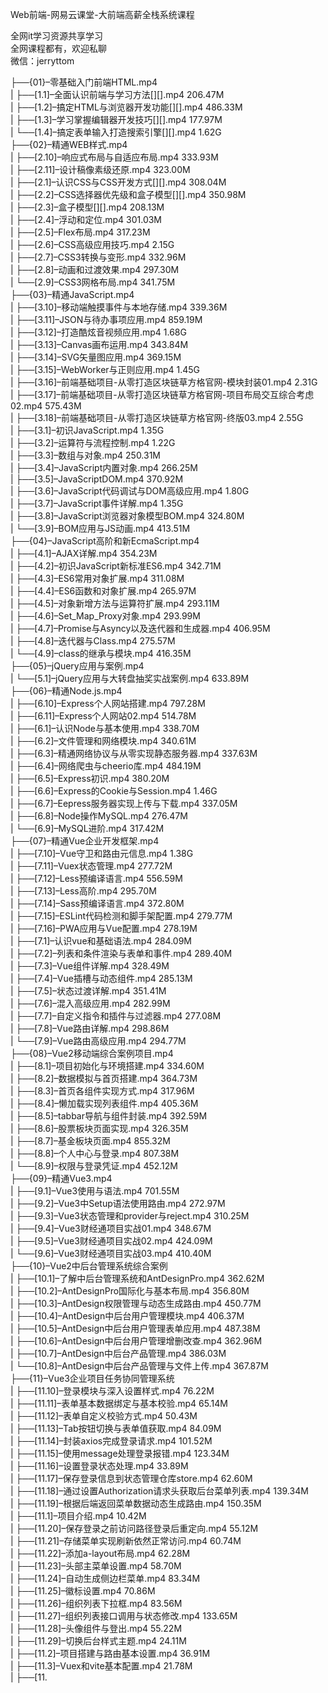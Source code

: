 Web前端-网易云课堂-大前端高薪全栈系统课程

全网it学习资源共享学习<br>全网课程都有，欢迎私聊<br>微信：jerryttom<br>

├──{01}–零基础入门前端HTML.mp4<br> | ├──[1.1]–全面认识前端与学习方法[][].mp4 206.47M<br> | ├──[1.2]–搞定HTML与浏览器开发功能[][].mp4 486.33M<br> | ├──[1.3]–学习掌握编辑器开发技巧[][].mp4 177.97M<br> | └──[1.4]–搞定表单输入打造搜索引擎[][].mp4 1.62G<br> ├──{02}–精通WEB样式.mp4<br> | ├──[2.10]–响应式布局与自适应布局.mp4 333.93M<br> | ├──[2.11]–设计稿像素级还原.mp4 323.00M<br> | ├──[2.1]–认识CSS与CSS开发方式[][].mp4 308.04M<br> | ├──[2.2]–CSS选择器优先级和盒子模型[][].mp4 350.98M<br> | ├──[2.3]–盒子模型[][].mp4 208.13M<br> | ├──[2.4]–浮动和定位.mp4 301.03M<br> | ├──[2.5]–Flex布局.mp4 317.23M<br> | ├──[2.6]–CSS高级应用技巧.mp4 2.15G<br> | ├──[2.7]–CSS3转换与变形.mp4 332.96M<br> | ├──[2.8]–动画和过渡效果.mp4 297.30M<br> | └──[2.9]–CSS3网格布局.mp4 341.75M<br> ├──{03}–精通JavaScript.mp4<br> | ├──[3.10]–移动端触摸事件与本地存储.mp4 339.36M<br> | ├──[3.11]–JSON与待办事项应用.mp4 859.19M<br> | ├──[3.12]–打造酷炫音视频应用.mp4 1.68G<br> | ├──[3.13]–Canvas画布运用.mp4 343.84M<br> | ├──[3.14]–SVG矢量图应用.mp4 369.15M<br> | ├──[3.15]–WebWorker与正则应用.mp4 1.45G<br> | ├──[3.16]–前端基础项目-从零打造区块链草方格官网-模块封装01.mp4 2.31G<br> | ├──[3.17]–前端基础项目-从零打造区块链草方格官网-项目布局交互综合考虑02.mp4 575.43M<br> | ├──[3.18]–前端基础项目-从零打造区块链草方格官网-终版03.mp4 2.55G<br> | ├──[3.1]–初识JavaScript.mp4 1.35G<br> | ├──[3.2]–运算符与流程控制.mp4 1.22G<br> | ├──[3.3]–数组与对象.mp4 250.31M<br> | ├──[3.4]–JavaScript内置对象.mp4 266.25M<br> | ├──[3.5]–JavaScriptDOM.mp4 370.92M<br> | ├──[3.6]–JavaScript代码调试与DOM高级应用.mp4 1.80G<br> | ├──[3.7]–JavaScript事件详解.mp4 1.35G<br> | ├──[3.8]–JavaScript浏览器对象模型BOM.mp4 324.80M<br> | └──[3.9]–BOM应用与JS动画.mp4 413.51M<br> ├──{04}–JavaScript高阶和新EcmaScript.mp4<br> | ├──[4.1]–AJAX详解.mp4 354.23M<br> | ├──[4.2]–初识JavaScript新标准ES6.mp4 342.71M<br> | ├──[4.3]–ES6常用对象扩展.mp4 311.08M<br> | ├──[4.4]–ES6函数和对象扩展.mp4 265.97M<br> | ├──[4.5]–对象新增方法与运算符扩展.mp4 293.11M<br> | ├──[4.6]–Set_Map_Proxy对象.mp4 293.99M<br> | ├──[4.7]–Promise与Asyncy以及迭代器和生成器.mp4 406.95M<br> | ├──[4.8]–迭代器与Class.mp4 275.57M<br> | └──[4.9]–class的继承与模块.mp4 416.35M<br> ├──{05}–jQuery应用与案例.mp4<br> | └──[5.1]–jQuery应用与大转盘抽奖实战案例.mp4 633.89M<br> ├──{06}–精通Node.js.mp4<br> | ├──[6.10]–Express个人网站搭建.mp4 797.28M<br> | ├──[6.11]–Express个人网站02.mp4 514.78M<br> | ├──[6.1]–认识Node与基本使用.mp4 338.70M<br> | ├──[6.2]–文件管理和网络模块.mp4 340.61M<br> | ├──[6.3]–精通网络协议与从零实现静态服务器.mp4 337.63M<br> | ├──[6.4]–网络爬虫与cheerio库.mp4 484.19M<br> | ├──[6.5]–Express初识.mp4 380.20M<br> | ├──[6.6]–Express的Cookie与Session.mp4 1.46G<br> | ├──[6.7]–Eepress服务器实现上传与下载.mp4 337.05M<br> | ├──[6.8]–Node操作MySQL.mp4 276.47M<br> | └──[6.9]–MySQL进阶.mp4 317.42M<br> ├──{07}–精通Vue企业开发框架.mp4<br> | ├──[7.10]–Vue守卫和路由元信息.mp4 1.38G<br> | ├──[7.11]–Vuex状态管理.mp4 277.72M<br> | ├──[7.12]–Less预编译语言.mp4 556.59M<br> | ├──[7.13]–Less高阶.mp4 295.70M<br> | ├──[7.14]–Sass预编译语言.mp4 372.80M<br> | ├──[7.15]–ESLint代码检测和脚手架配置.mp4 279.77M<br> | ├──[7.16]–PWA应用与Vue配置.mp4 278.19M<br> | ├──[7.1]–认识vue和基础语法.mp4 284.09M<br> | ├──[7.2]–列表和条件渲染与表单和事件.mp4 289.40M<br> | ├──[7.3]–Vue组件详解.mp4 328.49M<br> | ├──[7.4]–Vue插槽与动态组件.mp4 285.13M<br> | ├──[7.5]–状态过渡详解.mp4 351.41M<br> | ├──[7.6]–混入高级应用.mp4 282.99M<br> | ├──[7.7]–自定义指令和插件与过滤器.mp4 277.08M<br> | ├──[7.8]–Vue路由详解.mp4 298.86M<br> | └──[7.9]–Vue路由高级应用.mp4 294.77M<br> ├──{08}–Vue2移动端综合案例项目.mp4<br> | ├──[8.1]–项目初始化与环境搭建.mp4 334.60M<br> | ├──[8.2]–数据模拟与首页搭建.mp4 364.73M<br> | ├──[8.3]–首页各组件实现方式.mp4 317.96M<br> | ├──[8.4]–懒加载实现列表组件.mp4 405.36M<br> | ├──[8.5]–tabbar导航与组件封装.mp4 392.59M<br> | ├──[8.6]–股票板块页面实现.mp4 326.35M<br> | ├──[8.7]–基金板块页面.mp4 855.32M<br> | ├──[8.8]–个人中心与登录.mp4 807.38M<br> | └──[8.9]–权限与登录凭证.mp4 452.12M<br> ├──{09}–精通Vue3.mp4<br> | ├──[9.1]–Vue3使用与语法.mp4 701.55M<br> | ├──[9.2]–Vue3中Setup语法使用路由.mp4 272.97M<br> | ├──[9.3]–Vue3状态管理和provider与reject.mp4 310.25M<br> | ├──[9.4]–Vue3财经通项目实战01.mp4 348.67M<br> | ├──[9.5]–Vue3财经通项目实战02.mp4 424.09M<br> | └──[9.6]–Vue3财经通项目实战03.mp4 410.40M<br> ├──{10}–Vue2中后台管理系统综合案例<br> | ├──[10.1]–了解中后台管理系统和AntDesignPro.mp4 362.62M<br> | ├──[10.2]–AntDesignPro国际化与基本布局.mp4 356.80M<br> | ├──[10.3]–AntDesign权限管理与动态生成路由.mp4 450.77M<br> | ├──[10.4]–AntDesign中后台用户管理模块.mp4 406.37M<br> | ├──[10.5]–AntDesign中后台用户管理表单应用.mp4 487.38M<br> | ├──[10.6]–AntDesign中后台用户管理增删改查.mp4 362.96M<br> | ├──[10.7]–AntDesign中后台产品管理.mp4 386.03M<br> | └──[10.8]–AntDesign中后台产品管理与文件上传.mp4 367.87M<br> ├──{11}–Vue3企业项目任务协同管理系统<br> | ├──[11.10]–登录模块与深入设置样式.mp4 76.22M<br> | ├──[11.11]–表单基本数据绑定与基本校验.mp4 65.14M<br> | ├──[11.12]–表单自定义校验方式.mp4 50.43M<br> | ├──[11.13]–Tab按钮切换与表单值获取.mp4 84.09M<br> | ├──[11.14]–封装axios完成登录请求.mp4 101.52M<br> | ├──[11.15]–使用message处理登录报错.mp4 123.34M<br> | ├──[11.16]–设置登录状态处理.mp4 33.89M<br> | ├──[11.17]–保存登录信息到状态管理仓库store.mp4 62.60M<br> | ├──[11.18]–通过设置Authorization请求头获取后台菜单列表.mp4 139.34M<br> | ├──[11.19]–根据后端返回菜单数据动态生成路由.mp4 150.35M<br> | ├──[11.1]–项目介绍.mp4 10.42M<br> | ├──[11.20]–保存登录之前访问路径登录后重定向.mp4 55.12M<br> | ├──[11.21]–存储菜单实现刷新依然正常访问.mp4 60.74M<br> | ├──[11.22]–添加a-layout布局.mp4 62.28M<br> | ├──[11.23]–头部主菜单设置.mp4 58.70M<br> | ├──[11.24]–自动生成侧边栏菜单.mp4 83.34M<br> | ├──[11.25]–徽标设置.mp4 70.86M<br> | ├──[11.26]–组织列表下拉框.mp4 83.56M<br> | ├──[11.27]–组织列表接口调用与状态修改.mp4 133.65M<br> | ├──[11.28]–头像组件与登出.mp4 55.22M<br> | ├──[11.29]–切换后台样式主题.mp4 24.11M<br> | ├──[11.2]–项目搭建与路由基本设置.mp4 36.91M<br> | ├──[11.3]–Vuex和vite基本配置.mp4 21.78M<br> | ├──[11.